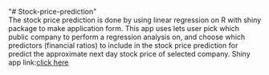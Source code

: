 "# Stock-price-prediction"                         
      The stock price prediction is done by using linear regression on R with shiny package to make application form. This app uses lets user pick which public company to perform a regression analysis on, and choose which predictors (financial ratios)   to include in the stock price prediction for predict  the approximate next day stock price of selected company.
Shiny app link:[click here](https://stock-price-prediction.shinyapps.io/linear1/)
         
         
